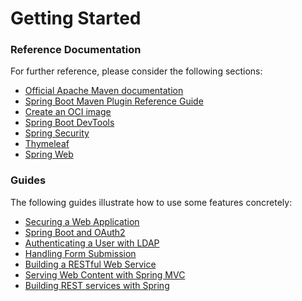 # Getting Started

### Reference Documentation

For further reference, please consider the following sections:

* [Official Apache Maven documentation](https://maven.apache.org/guides/index.html)
* [Spring Boot Maven Plugin Reference Guide](https://docs.spring.io/spring-boot/docs/3.3.0-M2/maven-plugin/reference/html/)
* [Create an OCI image](https://docs.spring.io/spring-boot/docs/3.3.0-M2/maven-plugin/reference/html/#build-image)
* [Spring Boot DevTools](https://docs.spring.io/spring-boot/docs/3.3.0-M2/reference/htmlsingle/index.html#using.devtools)
* [Spring Security](https://docs.spring.io/spring-boot/docs/3.3.0-M2/reference/htmlsingle/index.html#web.security)
* [Thymeleaf](https://docs.spring.io/spring-boot/docs/3.3.0-M2/reference/htmlsingle/index.html#web.servlet.spring-mvc.template-engines)
* [Spring Web](https://docs.spring.io/spring-boot/docs/3.3.0-M2/reference/htmlsingle/index.html#web)

### Guides

The following guides illustrate how to use some features concretely:

* [Securing a Web Application](https://spring.io/guides/gs/securing-web/)
* [Spring Boot and OAuth2](https://spring.io/guides/tutorials/spring-boot-oauth2/)
* [Authenticating a User with LDAP](https://spring.io/guides/gs/authenticating-ldap/)
* [Handling Form Submission](https://spring.io/guides/gs/handling-form-submission/)
* [Building a RESTful Web Service](https://spring.io/guides/gs/rest-service/)
* [Serving Web Content with Spring MVC](https://spring.io/guides/gs/serving-web-content/)
* [Building REST services with Spring](https://spring.io/guides/tutorials/rest/)

